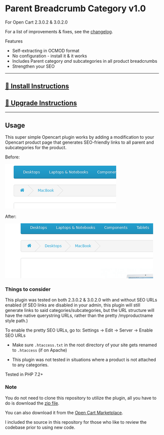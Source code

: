 # Parent Breadcrumb Category v1.0 #
For Open Cart 2.3.0.2 &amp; 3.0.2.0

For a list of improvements & fixes, see the [changelog](CHANGELOG.md).


Features
* Self-extracting in OCMOD format
* No configuration - install it & it works
* Includes Parent category *and* subcategories in all product breadcrumbs
* Strengthen your SEO

***


## [:link: Install Instructions](installing-instructions.md) ##

## [:link: Upgrade Instructions](upgrade-instructions.md) ##


***

## Usage ##

This super simple Opencart plugin works by adding a modification to your Opencart product page that generates SEO-friendly links to all parent and subcategories for the product.

Before:

![before](./img/before.png)

After:

![after](./img/after.png)

### Things to consider ###
This plugin was tested on both 2.3.0.2 &amp; 3.0.2.0 with and without SEO URLs enabled (if SEO links are disabled in your admin, this plugin will still generate links to said categories/subcategories, but the URL structure will have the native querystring URLs, rather than the pretty /myproductname style path.)

To enable the pretty SEO URLs, go to:
Settings -> Edit -> Server -> Enable SEO URLs

* Make sure `.htaccess.txt` in the root directory of your site gets renamed to `.htaccess` (if on Apache)

* This plugin was not tested in situations where a product is not attached to any categories.


Tested in PHP 7.2+

### Note ###
You do not need to clone this repository to utilize the plugin, all you have to do is download the
[zip file](./../../releases).

You can also download it from the [Open Cart Marketplace](https://www.opencart.com/index.php?route=marketplace/extension/info&extension_id=33870).

I included the source in this repository for those who like to review the codebase prior to using new code.
